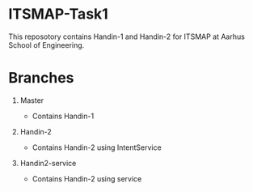 # ITSMAP-Task1

This reposotory contains Handin-1 and Handin-2 for ITSMAP at Aarhus School of Engineering.

# Branches

1. Master
	* Contains Handin-1

2. Handin-2
	* Contains Handin-2 using IntentService

3. Handin2-service
	* Contains Handin-2 using service

